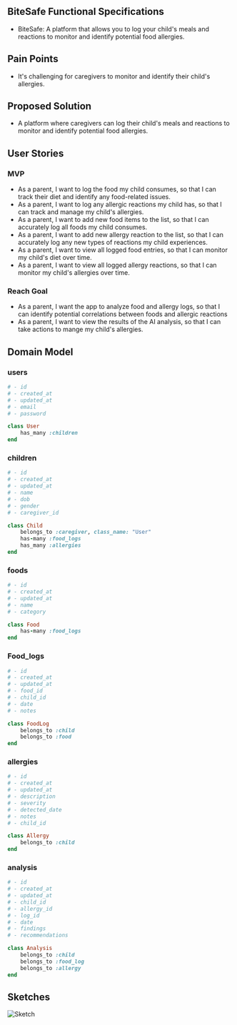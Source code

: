 <!-- Functional Specifications -->

## BiteSafe Functional Specifications
- BiteSafe: A platform that allows you to log your child's meals and reactions to monitor and identify potential food allergies.

## Pain Points
- It's challenging for caregivers to monitor and identify their child's allergies. 

## Proposed Solution
- A platform where caregivers can log their child's meals and reactions to monitor and identify potential food allergies.

## User Stories
### MVP
- As a parent, I want to log the food my child consumes, so that I can track their diet and identify any food-related issues.
- As a parent, I want to log any allergic reactions my child has, so that I can track and manage my child's allergies. 
- As a parent, I want to add new food items to the list, so that I can accurately log all foods my child consumes. 
- As a parent, I want to add new allergy reaction to the list, so that I can accurately log any new types of reactions my child experiences. 
- As a parent, I want to view all logged food entries, so that I can monitor my child's diet over time. 
- As a parent, I want to view all logged allergy reactions, so that I can monitor my child's allergies over time. 

### Reach Goal
- As a parent, I want the app to analyze food and allergy logs, so that I can identify potential correlations between foods and allergic reactions
- As a parent, I want to view the results of the AI analysis, so that I can take actions to mange my child's allergies. 

## Domain Model
### users
```ruby
# - id
# - created_at
# - updated_at
# - email
# - password

class User
    has_many :children
end
```

### children
```ruby
# - id
# - created_at
# - updated_at
# - name
# - dob
# - gender
# - caregiver_id

class Child
    belongs_to :caregiver, class_name: "User"
    has-many :food_logs
    has_many :allergies
end
```
### foods
```ruby
# - id
# - created_at
# - updated_at
# - name
# - category

class Food
    has-many :food_logs
end
```
### Food_logs
```ruby
# - id
# - created_at
# - updated_at
# - food_id
# - child_id
# - date
# - notes

class FoodLog
    belongs_to :child
    belongs_to :food
end
```
### allergies
```ruby
# - id
# - created_at
# - updated_at
# - description
# - severity
# - detected_date
# - notes
# - child_id

class Allergy
    belongs_to :child
end
```
### analysis
```ruby
# - id
# - created_at
# - updated_at
# - child_id
# - allergy_id
# - log_id
# - date
# - findings
# - recommendations

class Analysis
    belongs_to :child
    belongs_to :food_log
    belongs_to :allergy
end
```
## Sketches
![Sketch](sketch.jpeg)